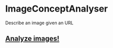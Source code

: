 # ImageConceptAnalyser
Describe an image given an URL

 ## [Analyze images!](https://nachogoca.github.io/ImageConceptAnalyzer/)
